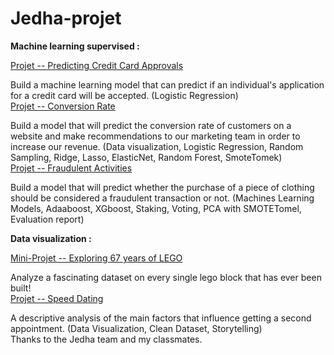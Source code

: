 # Jedha-projet


**Machine learning supervised :**

[Projet -- Predicting Credit Card Approvals](https://github.com/EmilienN/jedha-projet/tree/master/Projet%20--%20Predicting%20Credit%20Card%20Approvals)<br/>

Build a machine learning model that can predict if an individual's application for a credit card will be accepted. (Logistic Regression)<br/>
[Projet -- Conversion Rate](https://github.com/EmilienN/jedha-projet/tree/master/Projet%20--%20CONVERSION%20RATE)<br/>

Build a model that will predict the conversion rate of customers on a website and make recommendations to our marketing team in order to increase our revenue. (Data visualization, Logistic Regression, Random Sampling, Ridge, Lasso, ElasticNet, Random Forest, SmoteTomek)<br/>
[Projet -- Fraudulent Activities](https://github.com/EmilienN/jedha-projet/tree/master/Projet%20--%20Fraudulent%20Activities)<br/>

Build a model that will predict whether the purchase of a piece of clothing should be considered a fraudulent transaction or not. (Machines Learning Models, Adaaboost, XGboost, Staking, Voting, PCA with SMOTETomel, Evaluation report)<br/>


**Data visualization :**

[Mini-Projet -- Exploring 67 years of LEGO](https://github.com/EmilienN/jedha-projet/tree/master/Projet%20--%20Exploring%2067%20years%20of%20LEGO)<br/>

Analyze a fascinating dataset on every single lego block that has ever been built!<br/>
[Projet -- Speed Dating](https://github.com/EmilienN/jedha-projet/tree/master/Projet%20--%20SPEED%20DATING)

A descriptive analysis of the main factors that influence getting a second appointment. (Data Visualization, Clean Dataset, Storytelling)<br/>
Thanks to the Jedha team and my classmates.
